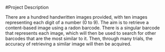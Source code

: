 #Project Description

There are a hundred handwritten images provided, with ten images representing each digit of a
number (0 to 9). The aim is to retrieve a content-based image using a radon barcode. There is a
singular barcode that represents each image, which will then be used to search for other barcodes
that are the most similar to it. Then, through many trials, the accuracy of retrieving a similar
image will then be acquired.
